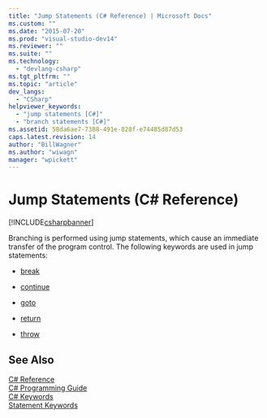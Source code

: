 ```yaml
---
title: "Jump Statements (C# Reference) | Microsoft Docs"
ms.custom: ""
ms.date: "2015-07-20"
ms.prod: "visual-studio-dev14"
ms.reviewer: ""
ms.suite: ""
ms.technology: 
  - "devlang-csharp"
ms.tgt_pltfrm: ""
ms.topic: "article"
dev_langs: 
  - "CSharp"
helpviewer_keywords: 
  - "jump statements [C#]"
  - "branch statements [C#]"
ms.assetid: 58da6ae7-7388-491e-828f-e74485d87d53
caps.latest.revision: 14
author: "BillWagner"
ms.author: "wiwagn"
manager: "wpickett"
---
```

# Jump Statements (C# Reference)
[!INCLUDE[csharpbanner](../../../csharp/includes/csharpbanner.md)]

Branching is performed using jump statements, which cause an immediate transfer of the program control. The following keywords are used in jump statements:  
  
-   [break](../../../csharp/language-reference/keywords/break.md)  
  
-   [continue](../../../csharp/language-reference/keywords/continue.md)  
  
-   [goto](../../../csharp/language-reference/keywords/goto.md)  
  
-   [return](../../../csharp/language-reference/keywords/return.md)  
  
-   [throw](../../../csharp/language-reference/keywords/throw.md)  
  
## See Also  
 [C# Reference](../../../csharp/language-reference/index.md)   
 [C# Programming Guide](../../../csharp/programming-guide/index.md)   
 [C# Keywords](../../../csharp/language-reference/keywords/index.md)   
 [Statement Keywords](../../../csharp/language-reference/keywords/statement-keywords.md)